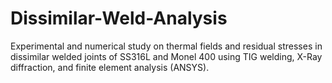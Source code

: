 # Dissimilar-Weld-Analysis
Experimental and numerical study on thermal fields and residual stresses in dissimilar welded joints of SS316L and Monel 400 using TIG welding, X-Ray diffraction, and finite element analysis (ANSYS).
